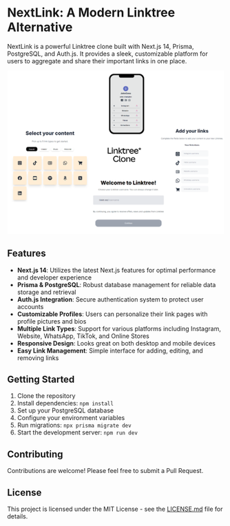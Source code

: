 # NextLink: A Modern Linktree Alternative

NextLink is a powerful Linktree clone built with Next.js 14, Prisma, PostgreSQL, and Auth.js. It provides a sleek, customizable platform for users to aggregate and share their important links in one place.

![NextLink Welcome Screen](images/linktree.png)

## Features

- **Next.js 14**: Utilizes the latest Next.js features for optimal performance and developer experience
- **Prisma & PostgreSQL**: Robust database management for reliable data storage and retrieval
- **Auth.js Integration**: Secure authentication system to protect user accounts
- **Customizable Profiles**: Users can personalize their link pages with profile pictures and bios
- **Multiple Link Types**: Support for various platforms including Instagram, Website, WhatsApp, TikTok, and Online Stores
- **Responsive Design**: Looks great on both desktop and mobile devices
- **Easy Link Management**: Simple interface for adding, editing, and removing links

 

## Getting Started

1. Clone the repository
2. Install dependencies: `npm install`
3. Set up your PostgreSQL database
4. Configure your environment variables
5. Run migrations: `npx prisma migrate dev`
6. Start the development server: `npm run dev`

## Contributing

Contributions are welcome! Please feel free to submit a Pull Request.

## License

This project is licensed under the MIT License - see the [LICENSE.md](LICENSE.md) file for details.

 

 

